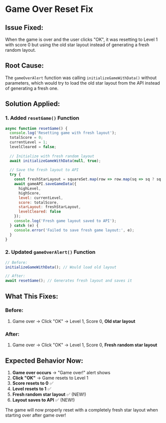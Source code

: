 # Game Over Reset Fix

## Issue Fixed:
When the game is over and the user clicks "OK", it was resetting to Level 1 with score 0 but using the old star layout instead of generating a fresh random layout.

## Root Cause:
The `gameOverAlert` function was calling `initializeGameWithData()` without parameters, which would try to load the old star layout from the API instead of generating a fresh one.

## Solution Applied:

### 1. **Added `resetGame()` Function**
```javascript
async function resetGame() {
  console.log('Resetting game with fresh layout');
  totalScore = 0;
  currentLevel = 1;
  levelCleared = false;
  
  // Initialize with fresh random layout
  await initializeGameWithData(null, true);
  
  // Save the fresh layout to API
  try {
    const freshStarLayout = squareSet.map(row => row.map(sq => sq ? sq.num : null));
    await gameAPI.saveGameData({
      highLevel,
      highScore,
      level: currentLevel,
      score: totalScore,
      starLayout: freshStarLayout,
      levelCleared: false
    });
    console.log('Fresh game layout saved to API');
  } catch (e) {
    console.error('Failed to save fresh game layout:', e);
  }
}
```

### 2. **Updated `gameOverAlert()` Function**
```javascript
// Before:
initializeGameWithData(); // Would load old layout

// After:
await resetGame(); // Generates fresh layout and saves it
```

## What This Fixes:

### **Before:**
1. Game over → Click "OK" → Level 1, Score 0, **Old star layout**

### **After:**
1. Game over → Click "OK" → Level 1, Score 0, **Fresh random star layout**

## Expected Behavior Now:

1. **Game over occurs** → "Game over!" alert shows
2. **Click "OK"** → Game resets to Level 1
3. **Score resets to 0** ✅
4. **Level resets to 1** ✅
5. **Fresh random star layout** ✅ (NEW!)
6. **Layout saves to API** ✅ (NEW!)

The game will now properly reset with a completely fresh star layout when starting over after game over! 